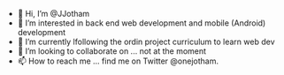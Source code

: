 - 👋 Hi, I’m @JJotham
- 👀 I’m interested in back end web development and mobile (Android) development
- 🌱 I’m currently lfollowing the ordin project curriculum to learn web dev
- 💞️ I’m looking to collaborate on ... not at the moment
- 📫 How to reach me ... find me on Twitter @onejotham. 

<!---
JJotham/JJotham is a ✨ special ✨ repository because its `README.md` (this file) appears on your GitHub profile.
You can click the Preview link to take a look at your changes.
--->
